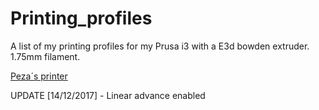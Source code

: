 # Printing_profiles
  A list of my printing profiles for my Prusa i3 with a E3d bowden extruder.
  1.75mm filament.

[Peza´s printer](https://github.com/pablopeza/Printing_profiles/tree/master/Images)

UPDATE [14/12/2017] - Linear advance enabled
